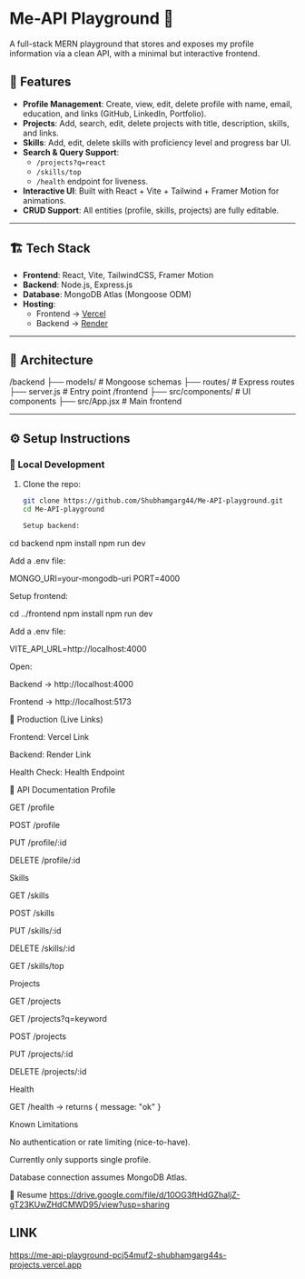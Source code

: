 # Me-API Playground 🚀

A full-stack MERN playground that stores and exposes my profile information via a clean API, with a minimal but interactive frontend.

## 🌟 Features
- **Profile Management**: Create, view, edit, delete profile with name, email, education, and links (GitHub, LinkedIn, Portfolio).
- **Projects**: Add, search, edit, delete projects with title, description, skills, and links.
- **Skills**: Add, edit, delete skills with proficiency level and progress bar UI.
- **Search & Query Support**:
  - `/projects?q=react`
  - `/skills/top`
  - `/health` endpoint for liveness.
- **Interactive UI**: Built with React + Vite + Tailwind + Framer Motion for animations.
- **CRUD Support**: All entities (profile, skills, projects) are fully editable.

---

## 🏗️ Tech Stack
- **Frontend**: React, Vite, TailwindCSS, Framer Motion
- **Backend**: Node.js, Express.js
- **Database**: MongoDB Atlas (Mongoose ODM)
- **Hosting**:  
  - Frontend → [Vercel](https://me-api-playground-pcj54muf2-shubhamgarg44s-projects.vercel.app/)  
  - Backend → [Render](https://me-api-playground-1rzw.onrender.com)  

---

## 📂 Architecture
\/backend
├── models/ # Mongoose schemas
├── routes/ # Express routes
├── server.js # Entry point
/frontend
├── src/components/ # UI components
├── src/App.jsx # Main frontend



---

## ⚙️ Setup Instructions

### 🔹 Local Development
1. Clone the repo:
   ```bash
   git clone https://github.com/Shubhamgarg44/Me-API-playground.git
   cd Me-API-playground

   Setup backend:

cd backend
npm install
npm run dev


Add a .env file:

MONGO_URI=your-mongodb-uri
PORT=4000


Setup frontend:

cd ../frontend
npm install
npm run dev


Add a .env file:

VITE_API_URL=http://localhost:4000


Open:

Backend → http://localhost:4000

Frontend → http://localhost:5173

🔹 Production (Live Links)

Frontend: Vercel Link

Backend: Render Link

Health Check: Health Endpoint

📖 API Documentation
Profile

GET /profile

POST /profile

PUT /profile/:id

DELETE /profile/:id

Skills

GET /skills

POST /skills

PUT /skills/:id

DELETE /skills/:id

GET /skills/top

Projects

GET /projects

GET /projects?q=keyword

POST /projects

PUT /projects/:id

DELETE /projects/:id

Health

GET /health → returns { message: "ok" }

Known Limitations

No authentication or rate limiting (nice-to-have).

Currently only supports single profile.

Database connection assumes MongoDB Atlas.


📄 Resume
https://drive.google.com/file/d/10OG3ftHdGZhaljZ-gT23KUwZHdCMWD95/view?usp=sharing

## LINK
https://me-api-playground-pcj54muf2-shubhamgarg44s-projects.vercel.app
